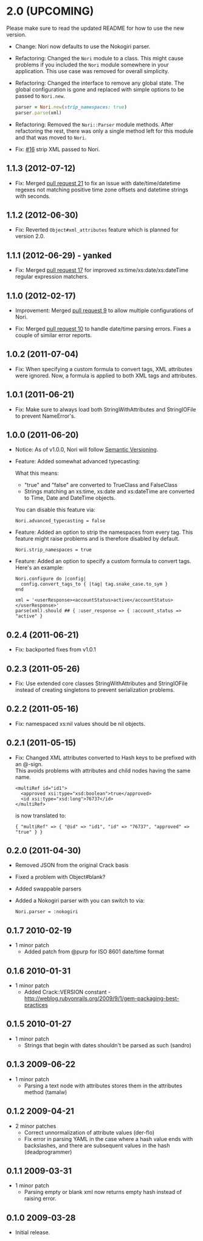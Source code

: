# 2.0 (UPCOMING)

Please make sure to read the updated README for how to use the new version.

* Change: Nori now defaults to use the Nokogiri parser.

* Refactoring: Changed the `Nori` module to a class. This might cause problems if you
  included the `Nori` module somewhere in your application. This use case was removed
  for overall simplicity.

* Refactoring: Changed the interface to remove any global state. The global configuration
  is gone and replaced with simple options to be passed to `Nori.new`.

    ``` ruby
    parser = Nori.new(strip_namespaces: true)
    parser.parse(xml)
    ```

* Refactoring: Removed the `Nori::Parser` module methods. After refactoring the rest,
  there was only a single method left for this module and that was moved to `Nori`.

* Fix: [#16](https://github.com/savonrb/nori/issues/16) strip XML passed to Nori.

## 1.1.3 (2012-07-12)

* Fix: Merged [pull request 21](https://github.com/savonrb/nori/pull/21) to fix an
  issue with date/time/datetime regexes not matching positive time zone offsets and
  datetime strings with seconds.

## 1.1.2 (2012-06-30)

* Fix: Reverted `Object#xml_attributes` feature which is planned for version 2.0.

## 1.1.1 (2012-06-29) - yanked

* Fix: Merged [pull request 17](https://github.com/savonrb/nori/pull/17) for improved
  xs:time/xs:date/xs:dateTime regular expression matchers.

## 1.1.0 (2012-02-17)

* Improvement: Merged [pull request 9](https://github.com/savonrb/nori/pull/9) to
  allow multiple configurations of Nori.

* Fix: Merged [pull request 10](https://github.com/savonrb/nori/pull/10) to handle
  date/time parsing errors. Fixes a couple of similar error reports.

## 1.0.2 (2011-07-04)

* Fix: When specifying a custom formula to convert tags, XML attributes were ignored.
  Now, a formula is applied to both XML tags and attributes.

## 1.0.1 (2011-06-21)

* Fix: Make sure to always load both StringWithAttributes and StringIOFile
  to prevent NameError's.

## 1.0.0 (2011-06-20)

* Notice: As of v1.0.0, Nori will follow [Semantic Versioning](http://semver.org).

* Feature: Added somewhat advanced typecasting:

  What this means:

  * "true" and "false" are converted to TrueClass and FalseClass
  * Strings matching an xs:time, xs:date and xs:dateTime are converted
    to Time, Date and DateTime objects.

  You can disable this feature via:

      Nori.advanced_typecasting = false

* Feature: Added an option to strip the namespaces from every tag.
  This feature might raise problems and is therefore disabled by default.

      Nori.strip_namespaces = true

* Feature: Added an option to specify a custom formula to convert tags.
  Here's an example:

      Nori.configure do |config|
        config.convert_tags_to { |tag| tag.snake_case.to_sym }
      end

      xml = '<userResponse><accountStatus>active</accountStatus></userResponse>'
      parse(xml).should ## { :user_response => { :account_status => "active" }

## 0.2.4 (2011-06-21)

* Fix: backported fixes from v1.0.1

## 0.2.3 (2011-05-26)

* Fix: Use extended core classes StringWithAttributes and StringIOFile instead of
  creating singletons to prevent serialization problems.

## 0.2.2 (2011-05-16)

* Fix: namespaced xs:nil values should be nil objects.

## 0.2.1 (2011-05-15)

* Fix: Changed XML attributes converted to Hash keys to be prefixed with an @-sign.  
  This avoids problems with attributes and child nodes having the same name.

      <multiRef id="id1">
        <approved xsi:type="xsd:boolean">true</approved>
        <id xsi:type="xsd:long">76737</id>
      </multiRef>

  is now translated to:

      { "multiRef" => { "@id" => "id1", "id" => "76737", "approved" => "true" } }

## 0.2.0 (2011-04-30)

* Removed JSON from the original Crack basis
* Fixed a problem with Object#blank?
* Added swappable parsers
* Added a Nokogiri parser with you can switch to via:

      Nori.parser = :nokogiri

## 0.1.7 2010-02-19
* 1 minor patch
  * Added patch from @purp for ISO 8601 date/time format

## 0.1.6 2010-01-31
* 1 minor patch
  * Added Crack::VERSION constant - http://weblog.rubyonrails.org/2009/9/1/gem-packaging-best-practices

## 0.1.5 2010-01-27
* 1 minor patch
  * Strings that begin with dates shouldn't be parsed as such (sandro)

## 0.1.3 2009-06-22
* 1 minor patch
  * Parsing a text node with attributes stores them in the attributes method (tamalw)

## 0.1.2 2009-04-21
* 2 minor patches
  * Correct unnormalization of attribute values (der-flo)
  * Fix error in parsing YAML in the case where a hash value ends with backslashes, and there are subsequent values in the hash (deadprogrammer)

## 0.1.1 2009-03-31
* 1 minor patch
  * Parsing empty or blank xml now returns empty hash instead of raising error.

## 0.1.0 2009-03-28
* Initial release.
